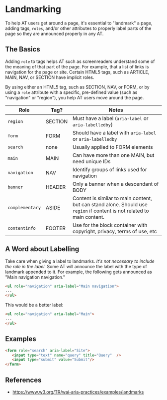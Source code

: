 # Landmarking

To help AT users get around a page, it's essential to "landmark" a page, adding tags, `roles`, 
and/or other attributes to properly label parts of the page so they are announced properly in 
any AT.

## The Basics

Adding `role` to tags helps AT such as screenreaders understand some of the meaning of that part
of the page. For example, that a list of links is navigation for the page or site. Certain HTML5 
tags, such as ARTICLE, MAIN, NAV, or SECTION have implicit roles.

By using either an HTML5 tag, such as SECTION, NAV, or FORM, or by using a `role` attribute with
a specific, pre-defined value (such as "navigation" or "region"), you help AT users move around 
the page.

| Role   | Tag? | Notes |
| --     | --   | --    |
| `region` | SECTION | Must have a label (`aria-label` or `aria-labelledby`) |
| `form` | FORM | Should have a label with `aria-label` or `aria-labelledby` |
| `search` | none | Usually applied to FORM elements |
| `main` | MAIN | Can have more than one MAIN, but need unique IDs |
| `navigation` | NAV | Identify groups of links used for navigation |
| `banner` | HEADER  | Only a banner when a descendant of BODY |
| `complementary` | ASIDE | Content is similar to main content, but can stand alone. Should use `region` if content is not related to main content. |
| `contentinfo` | FOOTER | Use for the block container with copyright, privacy, terms of use, etc |

## A Word about Labelling

Take care when giving a label to landmarks. *It's not necessary to include the role in 
the label.* Some AT will announce the label with the type of landmark appended to it. For example, 
the following gets announced as "Main navigation navigation."  

```html
<ul role="navigation" aria-label="Main navigation">
...
</ul>
```

This would be a better label:

```html
<ul role="navigation" aria-label="Main">
...
</ul>
```

## Examples

```html
<form role="search" aria-label="Site">
   <input type="text" name="query" title="Query"  />
   <input type="submit" value="Submit"/>
</form>

```


## References

* https://www.w3.org/TR/wai-aria-practices/examples/landmarks
